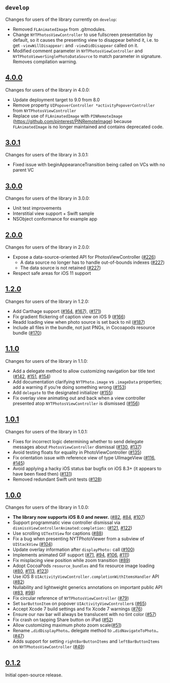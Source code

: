 ## `develop`

Changes for users of the library currently on `develop`:

- Removed `FLAnimatedImage` from .gitmodules.
- Change `NYTPhotosViewController` to use fullscreen presentation by default, so it causes the presenting view to disappear behind it, i.e. to get `-viewWillDisappear:` and `-viewDidDisappear` called on it.
- Modified comment parameter in `NYTPhotosViewController` and `NYTPhotoViewerSinglePhotoDataSource` to match parameter in signature. Removes compilation warning.

## [4.0.0](https://github.com/nytimes/NYTPhotoViewer/releases/tag/4.0.0)

Changes for users of the library in 4.0.0:

- Update deployment target to 9.0 from 8.0
- Remove property `UIPopoverController *activityPopoverController` from `NYTPhotosViewController`
- Replace use of `FLAnimatedImage` with `PINRemoteImage` (https://github.com/pinterest/PINRemoteImage) because `FLAnimatedImage` is no longer maintained and contains deprecated code.

## [3.0.1](https://github.com/nytimes/NYTPhotoViewer/releases/tag/3.0.1)

Changes for users of the library in 3.0.1:

- Fixed issue with beginAppearanceTransition being called on VCs with no parent VC

## [3.0.0](https://github.com/nytimes/NYTPhotoViewer/releases/tag/3.0.0)

Changes for users of the library in 3.0.0:

- Unit test improvements
- Interstitial view support + Swift sample
- NSObject conformance for example app

## [2.0.0](https://github.com/NYTimes/NYTPhotoViewer/releases/tag/2.0.0)

Changes for users of the library in 2.0.0:

- Expose a data-source-oriented API for PhotosViewController ([#226](https://github.com/NYTimes/NYTPhotoViewer/pull/226))
    - A data source no longer has to handle out-of-bounds indexes ([#227](https://github.com/NYTimes/NYTPhotoViewer/pull/227))
    - The data source is not retained ([#227](https://github.com/NYTimes/NYTPhotoViewer/pull/227))
- Respect safe areas for iOS 11 support

## [1.2.0](https://github.com/NYTimes/NYTPhotoViewer/releases/tag/1.2.0)

Changes for users of the library in 1.2.0:

- Add Carthage support ([#164](https://github.com/NYTimes/NYTPhotoViewer/pull/164), [#167](https://github.com/NYTimes/NYTPhotoViewer/pull/167)), ([#171](https://github.com/NYTimes/NYTPhotoViewer/pull/171))
- Fix gradient flickering of caption view on iOS 9 ([#166](https://github.com/NYTimes/NYTPhotoViewer/pull/166))
- Readd loading view when photo source is set back to nil ([#187](https://github.com/NYTimes/NYTPhotoViewer/pull/187))
- Include all files in the bundle, not just PNGs, in Cocoapods resource bundle ([#170](https://github.com/NYTimes/NYTPhotoViewer/pull/170))

## [1.1.0](https://github.com/NYTimes/NYTPhotoViewer/releases/tag/1.1.0)

Changes for users of the library in 1.1.0:

- Add a delegate method to allow customizing navigation bar title text ([#142](https://github.com/NYTimes/NYTPhotoViewer/pull/142), [#151](https://github.com/NYTimes/NYTPhotoViewer/pull/151), [#154](https://github.com/NYTimes/NYTPhotoViewer/pull/154))
- Add documentation clarifying `NYTPhoto.image` vs `.imageData` properties; add a warning if you’re doing something wrong ([#153](https://github.com/NYTimes/NYTPhotoViewer/pull/152))
- Add `delegate` to the designated initializer ([#155](https://github.com/NYTimes/NYTPhotoViewer/pull/155))
- Fix overlay view animating out and back when a view controller presented atop `NYTPhotosViewController` is dismissed ([#156](https://github.com/NYTimes/NYTPhotoViewer/pull/156))

## [1.0.1](https://github.com/NYTimes/NYTPhotoViewer/releases/tag/1.0.1)

Changes for users of the library in 1.0.1:

- Fixes for incorrect logic determining whether to send delegate messages about `PhotosViewController` dismissal ([#130](https://github.com/NYTimes/NYTPhotoViewer/pull/130), [#137](https://github.com/NYTimes/NYTPhotoViewer/pull/137))
- Avoid testing floats for equality in PhotoViewController ([#135](https://github.com/NYTimes/NYTPhotoViewer/pull/135))
- Fix orientation issue with reference view of type UIImageView ([#116](https://github.com/NYTimes/NYTPhotoViewer/pull/116), [#145](https://github.com/NYTimes/NYTPhotoViewer/pull/145))
- Avoid applying a hacky iOS status bar bugfix on iOS 8.3+ (it appears to have been fixed then) ([#131](https://github.com/NYTimes/NYTPhotoViewer/issues/131))
- Removed redundant Swift unit tests ([#128](https://github.com/NYTimes/NYTPhotoViewer/pull/128))

## [1.0.0](https://github.com/NYTimes/NYTPhotoViewer/releases/tag/1.0.0)

Changes for users of the library in 1.0.0:

- **The library now supports iOS 8.0 and newer.** ([#82](https://github.com/NYTimes/NYTPhotoViewer/pull/82), [#84](https://github.com/NYTimes/NYTPhotoViewer/pull/84), [#107](https://github.com/NYTimes/NYTPhotoViewer/pull/107))
- Support programmatic view controller dismissal via `dismissViewControllerAnimated:completion:` ([#121](https://github.com/NYTimes/NYTPhotoViewer/pull/121), [#122](https://github.com/NYTimes/NYTPhotoViewer/pull/122))
- Use scrolling `UITextView` for captions ([#88](https://github.com/NYTimes/NYTPhotoViewer/pull/88))
- Fix a bug when presenting NYTPhotoViewer from a subview of `UIStackView` ([#104](https://github.com/NYTimes/NYTPhotoViewer/pull/104))
- Update overlay information after `displayPhoto:` call ([#100](https://github.com/NYTimes/NYTPhotoViewer/pull/100))
- Implements animated GIF support ([#71](https://github.com/NYTimes/NYTPhotoViewer/pull/71), [#94](https://github.com/NYTimes/NYTPhotoViewer/pull/94), [#106](https://github.com/NYTimes/NYTPhotoViewer/pull/106), [#111](https://github.com/NYTimes/NYTPhotoViewer/pull/111))
- Fix misplacing view position while zoom transition ([#89](https://github.com/NYTimes/NYTPhotoViewer/pull/89))
- Adopt CocoaPods `resource_bundles` and fix resource image loading ([#80](https://github.com/NYTimes/NYTPhotoViewer/pull/80), [#113](https://github.com/NYTimes/NYTPhotoViewer/pull/113), [#123](https://github.com/NYTimes/NYTPhotoViewer/pull/123))
- Use iOS 8 `UIActivityViewController.completionWithItemsHandler` API ([#82](https://github.com/NYTimes/NYTPhotoViewer/pull/82))
- Nullability and lightweight generics annotations on important public API ([#83](https://github.com/NYTimes/NYTPhotoViewer/pull/83), [#98](https://github.com/NYTimes/NYTPhotoViewer/pull/98))
- Fix circular reference of `NYTPhotosViewController` ([#79](https://github.com/NYTimes/NYTPhotoViewer/pull/79))
- Set `barButtonItem` on popover `UIActivityViewController`s ([#65](https://github.com/NYTimes/NYTPhotoViewer/pull/65/))
- Accept Xcode 7 build settings and fix Xcode 7 warnings ([#76](https://github.com/NYTimes/NYTPhotoViewer/pull/76))
- Ensure our nav bar will always be translucent with no tint color ([#57](https://github.com/NYTimes/NYTPhotoViewer/pull/57))
- Fix crash on tapping Share button on iPad ([#52](https://github.com/NYTimes/NYTPhotoViewer/pull/52))
- Allow customizing maximum photo zoom scale([#51](https://github.com/NYTimes/NYTPhotoViewer/pull/51))
- Rename `…didDisplayPhoto…` delegate method to `…didNavigateToPhoto…` ([#47](https://github.com/NYTimes/NYTPhotoViewer/pull/47))
- Adds support for setting `rightBarButtonItems` and `leftBarButtonItems` on `NYTPhotosViewController` ([#49](https://github.com/NYTimes/NYTPhotoViewer/pull/49))

## [0.1.2](https://github.com/NYTimes/NYTPhotoViewer/releases/tag/0.1.2)

Initial open-source release.
